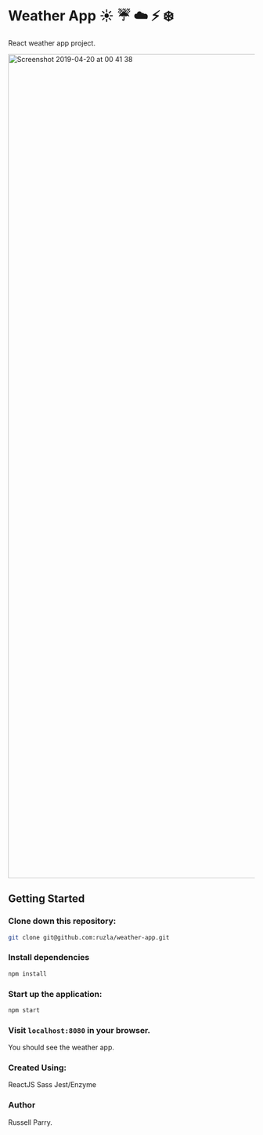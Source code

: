 # Weather App :sunny: :umbrella: :cloud: :zap: :snowflake:

React weather app project.

<img width="1680" alt="Screenshot 2019-04-20 at 00 41 38" src="https://user-images.githubusercontent.com/42215418/56608629-197bf580-6603-11e9-84e3-baa975ae6c7c.png">

## Getting Started

### Clone down this repository:

```bash
git clone git@github.com:ruzla/weather-app.git
```

### Install dependencies

```bash
npm install
```

### Start up the application:

```bash
npm start
```

### Visit `localhost:8080` in your browser.

You should see the weather app.

### Created Using:

ReactJS
Sass
Jest/Enzyme

### Author

Russell Parry.
